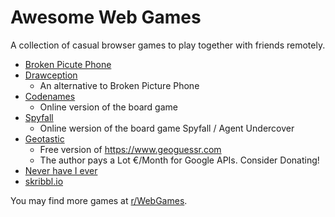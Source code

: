 # Awesome Web Games
A collection of casual browser games to play together with friends remotely.

- [Broken Picute Phone](https://www.brokenpicturephone.com)
- [Drawception](https://drawception.com)
	- An alternative to Broken Picture Phone
- [Codenames](https://codenames.game)
	- Online version of the board game
- [Spyfall](https://spyfall.adrianocola.com)
	- Online wersion of the board game Spyfall / Agent Undercover
- [Geotastic](https://geotastic.de)
	- Free version of https://www.geoguessr.com
	- The author pays a Lot €/Month for Google APIs. Consider Donating!
- [Never have I ever](https://never-have-i-ever-online.com)
- [skribbl.io](https://skribbl.io)

You may find more games at [r/WebGames](https://www.reddit.com/r/WebGames).
